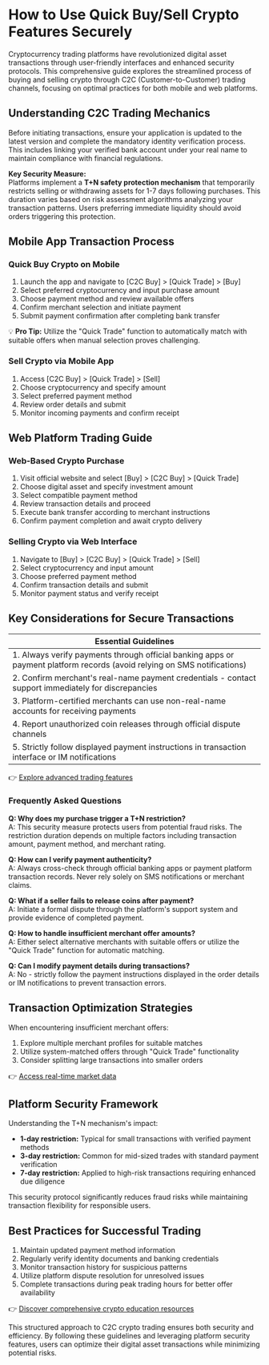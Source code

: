 # How to Use Quick Buy/Sell Crypto Features Securely

Cryptocurrency trading platforms have revolutionized digital asset transactions through user-friendly interfaces and enhanced security protocols. This comprehensive guide explores the streamlined process of buying and selling crypto through C2C (Customer-to-Customer) trading channels, focusing on optimal practices for both mobile and web platforms.

## Understanding C2C Trading Mechanics

Before initiating transactions, ensure your application is updated to the latest version and complete the mandatory identity verification process. This includes linking your verified bank account under your real name to maintain compliance with financial regulations.

**Key Security Measure:**  
Platforms implement a **T+N safety protection mechanism** that temporarily restricts selling or withdrawing assets for 1-7 days following purchases. This duration varies based on risk assessment algorithms analyzing your transaction patterns. Users preferring immediate liquidity should avoid orders triggering this protection.

## Mobile App Transaction Process

### Quick Buy Crypto on Mobile

1. Launch the app and navigate to [C2C Buy] > [Quick Trade] > [Buy]
2. Select preferred cryptocurrency and input purchase amount
3. Choose payment method and review available offers
4. Confirm merchant selection and initiate payment
5. Submit payment confirmation after completing bank transfer

💡 **Pro Tip:** Utilize the "Quick Trade" function to automatically match with suitable offers when manual selection proves challenging.

### Sell Crypto via Mobile App

1. Access [C2C Buy] > [Quick Trade] > [Sell]
2. Choose cryptocurrency and specify amount
3. Select preferred payment method
4. Review order details and submit
5. Monitor incoming payments and confirm receipt

## Web Platform Trading Guide

### Web-Based Crypto Purchase

1. Visit official website and select [Buy] > [C2C Buy] > [Quick Trade]
2. Choose digital asset and specify investment amount
3. Select compatible payment method
4. Review transaction details and proceed
5. Execute bank transfer according to merchant instructions
6. Confirm payment completion and await crypto delivery

### Selling Crypto via Web Interface

1. Navigate to [Buy] > [C2C Buy] > [Quick Trade] > [Sell]
2. Select cryptocurrency and input amount
3. Choose preferred payment method
4. Confirm transaction details and submit
5. Monitor payment status and verify receipt

## Key Considerations for Secure Transactions

| Essential Guidelines |
|----------------------|
| 1. Always verify payments through official banking apps or payment platform records (avoid relying on SMS notifications) |
| 2. Confirm merchant's real-name payment credentials - contact support immediately for discrepancies |
| 3. Platform-certified merchants can use non-real-name accounts for receiving payments |
| 4. Report unauthorized coin releases through official dispute channels |
| 5. Strictly follow displayed payment instructions in transaction interface or IM notifications |

👉 [Explore advanced trading features](https://bit.ly/okx-bonus)

### Frequently Asked Questions

**Q: Why does my purchase trigger a T+N restriction?**  
A: This security measure protects users from potential fraud risks. The restriction duration depends on multiple factors including transaction amount, payment method, and merchant rating.

**Q: How can I verify payment authenticity?**  
A: Always cross-check through official banking apps or payment platform transaction records. Never rely solely on SMS notifications or merchant claims.

**Q: What if a seller fails to release coins after payment?**  
A: Initiate a formal dispute through the platform's support system and provide evidence of completed payment.

**Q: How to handle insufficient merchant offer amounts?**  
A: Either select alternative merchants with suitable offers or utilize the "Quick Trade" function for automatic matching.

**Q: Can I modify payment details during transactions?**  
A: No - strictly follow the payment instructions displayed in the order details or IM notifications to prevent transaction errors.

## Transaction Optimization Strategies

When encountering insufficient merchant offers:
1. Explore multiple merchant profiles for suitable matches
2. Utilize system-matched offers through "Quick Trade" functionality
3. Consider splitting large transactions into smaller orders

👉 [Access real-time market data](https://bit.ly/okx-bonus)

## Platform Security Framework

Understanding the T+N mechanism's impact:
- **1-day restriction:** Typical for small transactions with verified payment methods
- **3-day restriction:** Common for mid-sized trades with standard payment verification
- **7-day restriction:** Applied to high-risk transactions requiring enhanced due diligence

This security protocol significantly reduces fraud risks while maintaining transaction flexibility for responsible users.

## Best Practices for Successful Trading

1. Maintain updated payment method information
2. Regularly verify identity documents and banking credentials
3. Monitor transaction history for suspicious patterns
4. Utilize platform dispute resolution for unresolved issues
5. Complete transactions during peak trading hours for better offer availability

👉 [Discover comprehensive crypto education resources](https://bit.ly/okx-bonus)

This structured approach to C2C crypto trading ensures both security and efficiency. By following these guidelines and leveraging platform security features, users can optimize their digital asset transactions while minimizing potential risks.